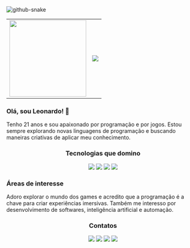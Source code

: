 <table>
  <div align="center">
    <td>
        <img src="https://media1.tenor.com/m/_NCgJr160TAAAAAC/chaves-chavo.gif" width="200" height="200" >
    </td>
    <td >
      <img src="https://github-readme-stats.vercel.app/api?username=Leozitos96&theme=aura_dark&show_icons=true" >
    </td>
    <picture>
    <source media="(prefers-color-scheme: dark)" srcset="github-snake-dark.svg" />
    <source media="(prefers-color-scheme: light)" srcset="github-snake.svg" />
    <img alt="github-snake" src="github-snake.svg" />
    </picture>
  </div>
</table>
<table>
  <div>
  <div>
    <h3 align="left">
        Olá, sou Leonardo! 👋
    </h3>
  <p align="left">
    Tenho 21 anos e sou apaixonado por programação e por jogos. Estou sempre explorando novas linguagens de programação e buscando maneiras criativas de aplicar meu         conhecimento.
  </p>
    <h3 align="center">
        Tecnologias que domino
    </h3>
<div align="center">
    <img src="https://custom-icon-badges.demolab.com/badge/C%23-%23239120.svg?logo=cshrp&logoColor=white"/>
    <img src="https://img.shields.io/badge/Java-%23ED8B00.svg?logo=openjdk&logoColor=white"/>
    <img src="https://img.shields.io/badge/MySQL-4479A1?logo=mysql&logoColor=fff"/>
    <img src="https://img.shields.io/badge/Unity-%23000000.svg?logo=unity&logoColor=white"/>
</div>
    <h3 align="left">
         Áreas de interesse
    </h3>
  <p align="left">
     Adoro explorar o mundo dos games e acredito que a programação é a chave para criar experiências imersivas. Também me interesso por desenvolvimento de softwares, inteligência artificial e automação.
  </p>
      <h3 align="center">
        Contatos
    </h3>
    <div align="center">
      <img src="https://img.shields.io/badge/Discord-%235865F2.svg?&logo=discord&logoColor=white"/>
      <img src="https://custom-icon-badges.demolab.com/badge/LinkedIn-0A66C2?logo=linkedin-white&logoColor=fff"/>
      <img src="https://img.shields.io/badge/Twitch-%239146FF.svg?logo=Twitch&logoColor=white"/>
      <img src="https://img.shields.io/badge/X-%23000000.svg?logo=X&logoColor=white"/>
    </div>
    </div>
</div>
</table>
